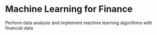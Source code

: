 # Machine Learning for Finance

Perform data analysis and implement machine learning algorithms with financial data


